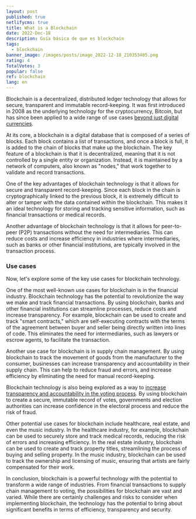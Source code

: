 ```yaml
---
layout: post
published: true
netlifycms: true
title: What is a Blockchain
date: 2022-Dec-18
description: Guía básica de que es blockchain
tags:
  - blockchain
banner_image: /images/posts/image_2022-12-18_210353405.png
rating: 4
TotalVotes: 3
popular: false
ref: blockchain
lang: en
---
```

Blockchain is a decentralized, distributed ledger technology that allows for secure, transparent and immutable record-keeping. It was first introduced in 2008 as the underlying technology for the cryptocurrency, Bitcoin, but has since been applied to a wide range of use cases [beyond just digital cu﻿rrencies](https://criptomo.com/the-different-types-of-cryptocurrencies/).

At its core, a blockchain is a digital database that is composed of a series of blocks. Each block contains a list of transactions, and once a block is full, it is added to the chain of blocks that make up the blockchain. The key feature of a blockchain is that it is decentralized, meaning that it is not controlled by a single entity or organization. Instead, it is maintained by a network of computers, also known as "nodes," that work together to validate and record transactions.

One of the key advantages of blockchain technology is that it allows for secure and transparent record-keeping. Since each block in the chain is cryptographically linked to the previous block, it is extremely difficult to alter or tamper with the data contained within the blockchain. This makes it an ideal technology for storing and tracking sensitive information, such as financial transactions or medical records.

Another advantage of blockchain technology is that it allows for peer-to-peer (P2P) transactions without the need for intermediaries. This can reduce costs and increase efficiency in industries where intermediaries, such as banks or other financial institutions, are typically involved in the transaction process.

### U﻿se cases

Now, let's explore some of the key use cases for blockchain technology.

One of the most well-known use cases for blockchain is in the financial industry. Blockchain technology has the potential to revolutionize the way we make and track financial transactions. By using blockchain, banks and other financial institutions can streamline processes, reduce costs and increase transparency. For example, blockchain can be used to create and track "smart contracts," which are self-executing contracts with the terms of the agreement between buyer and seller being directly written into lines of code. This eliminates the need for intermediaries, such as lawyers or escrow agents, to facilitate the transaction.

Another use case for blockchain is in supply chain management. By using blockchain to track the movement of goods from the manufacturer to the consumer, businesses can increase transparency and accountability in their supply chain. This can help to reduce fraud and errors, and increase efficiency by eliminating the need for manual record-keeping.

Blockchain technology is also being explored as a way to [increase transparency and accountability in the voting process](https://criptomo.com/voting-and-blockchain/). By using blockchain to create a secure, immutable record of votes, governments and election authorities can increase confidence in the electoral process and reduce the risk of fraud.

Other potential use cases for blockchain include healthcare, real estate, and even the music industry. In the healthcare industry, for example, blockchain can be used to securely store and track medical records, reducing the risk of errors and increasing efficiency. In the real estate industry, blockchain can be used to create and track property titles, streamlining the process of buying and selling property. In the music industry, blockchain can be used to track the ownership and licensing of music, ensuring that artists are fairly compensated for their work.

In conclusion, blockchain is a powerful technology with the potential to transform a wide range of industries. From financial transactions to supply chain management to voting, the possibilities for blockchain are vast and varied. While there are certainly challenges and risks to consider when implementing blockchain, the technology has the potential to bring about significant benefits in terms of efficiency, transparency and security.